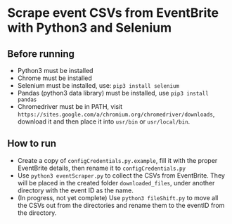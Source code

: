 # Scrape event CSVs from EventBrite with Python3 and Selenium

## Before running
- Python3 must be installed
- Chrome must be installed
- Selenium must be installed, use: `pip3 install selenium`
- Pandas (python3 data library) must be installed, use `pip3 install pandas`
- Chromedriver must be in PATH, visit `https://sites.google.com/a/chromium.org/chromedriver/downloads`, download it and then place it into `usr/bin` or `usr/local/bin`.

## How to run
- Create a copy of `configCredentials.py.example`, fill it with the proper EventBrite details, then rename it to `configCredentials.py`
- Use `python3 eventScraper.py` to collect the CSVs from EventBrite.  They will be placed in the created folder `downloaded_files`, under another directory with the event ID as the name.
- (In progress, not yet complete) Use `python3 fileShift.py` to move all the CSVs out from the directories and rename them to the eventID from the directory.

